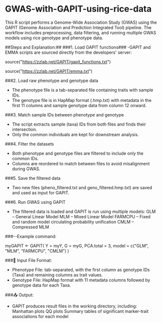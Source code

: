 # GWAS-with-GAPIT-using-rice-data
This R script performs a Genome-Wide Association Study (GWAS) using the GAPIT (Genome Association and Prediction Integrated Tool) pipeline. The workflow includes preprocessing, data filtering, and running multiple GWAS models using rice genotype and phenotype data.

##Steps and Explanation:##
###1. Load GAPIT functions###
-GAPIT and EMMA scripts are sourced directly from the developers' server:

source("https://zzlab.net/GAPIT/gapit_functions.txt")

source("https://zzlab.net/GAPIT/emma.txt")

###2. Load raw phenotype and genotype data
- The phenotype file is a tab-separated file containing traits with sample IDs.
- The genotype file is in HapMap format (.hmp.txt) with metadata in the first 11 columns and sample genotype data from column 12 onward.

###3. Match sample IDs between phenotype and genotype
- The script extracts sample (taxa) IDs from both files and finds their intersection.
- Only the common individuals are kept for downstream analysis.

###4. Filter the datasets
- Both phenotype and genotype files are filtered to include only the common IDs.
- Columns are reordered to match between files to avoid misalignment during GWAS.

###5. Save the filtered data
- Two new files (pheno_filtered.txt and geno_filtered.hmp.txt) are saved and used as input for GAPIT.

###6. Run GWAS using GAPIT
- The filtered data is loaded and GAPIT is run using multiple models:
   GLM – General Linear Model
   MLM – Mixed Linear Model
   FARMCPU – Fixed and random model circulating probability unification
   CMLM – Compressed MLM

###--Example command:

myGAPIT <- GAPIT(
  Y = myY,
  G = myG,
  PCA.total = 3,
  model = c("GLM", "MLM", "FARMCPU", "CMLM")
)

###📁 Input File Format:
- Phenotype File: tab-separated, with the first column as genotype IDs (Taxa) and remaining columns as trait values.
- Genotype File: HapMap format with 11 metadata columns followed by genotype data for each Taxa.

###📤 Output:
- GAPIT produces result files in the working directory, including:
   Manhattan plots
   QQ plots
   Summary tables of significant marker-trait associations for each model

